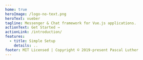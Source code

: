 ```yaml
---
home: true
heroImage: /logo-no-text.png
heroText: vueber
tagline: Messenger & Chat framework for Vue.js applications.
actionText: Get Started →
actionLink: /introduction/
features:
  - title: Simple Setup
    details: ..
footer: MIT Licensed | Copyright © 2019-present Pascal Luther
---
```


